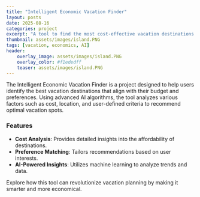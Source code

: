 ```yaml
---
title: "Intelligent Economic Vacation Finder"
layout: posts
date: 2025-08-16
categories: project
excerpt: "A tool to find the most cost-effective vacation destinations based on user preferences and budget."
thumbnail: assets/images/island.PNG
tags: [vacation, economics, AI]
header:
    overlay_image: assets/images/island.PNG
    overlay_color: #f1ededff
    teaser: assets/images/island.PNG
---
```

      
The Intelligent Economic Vacation Finder is a project designed to help users identify the best vacation destinations that align with their budget and preferences. Using advanced AI algorithms, the tool analyzes various factors such as cost, location, and user-defined criteria to recommend optimal vacation spots.

### Features
- **Cost Analysis**: Provides detailed insights into the affordability of destinations.
- **Preference Matching**: Tailors recommendations based on user interests.
- **AI-Powered Insights**: Utilizes machine learning to analyze trends and data.

Explore how this tool can revolutionize vacation planning by making it smarter and more economical.
